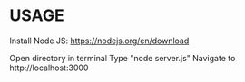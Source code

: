 # USAGE
Install Node JS: https://nodejs.org/en/download

Open directory in terminal
Type "node server.js"
Navigate to http://localhost:3000